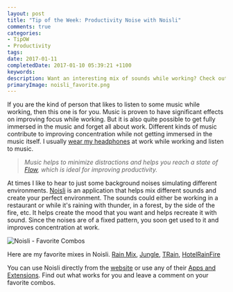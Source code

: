 ```yaml
---
layout: post
title: "Tip of the Week: Productivity Noise with Noisli"
comments: true
categories: 
- TipOW
- Productivity
tags: 
date: 2017-01-11
completedDate: 2017-01-10 05:39:21 +1100
keywords: 
description: Want an interesting mix of sounds while working? Check out Noisli.
primaryImage: noisli_favorite.png
---
```


If you are the kind of person that likes to listen to some music while working, then this one is for you. Music is proven to have significant effects on improving focus while working. But it is also quite possible to get fully immersed in the music and forget all about work. Different kinds of music contribute to improving concentration while not getting immersed in the music itself. I usually [wear my headphones](http://theheadphonesrule.com/) at work while working and listen to music. 

> *Music helps to minimize distractions and helps you reach a state of [Flow](http://amzn.to/2jlYIgV), which is ideal for improving productivity.*

At times I like to hear to just some background noises simulating different environments. [Noisli](https://www.noisli.com/) is an application that helps mix different sounds and create your perfect environment. The sounds could either be working in a restaurant or while it's raining with thunder, in a forest, by the side of the fire, etc. It helps create the mood that you want and helps recreate it with sound. Since the noises are of a fixed pattern, you soon get used to it and improves concentration at work. 

<img class="center" alt="Noisli - Favorite Combos" src="{{ site.images_root}}/noisli_favorite.png" />

Here are my favorite mixes in Noisli. 
[Rain Mix](https://www.noisli.com/get_combo_by_link/W5rvjLZXcoJbooq), [Jungle](https://www.noisli.com/get_combo_by_link/vjUpcG2OAXxKVSU), [TRain](https://www.noisli.com/get_combo_by_link/uhRXMysAIcVEbHF), [HotelRainFire](https://www.noisli.com/get_combo_by_link/gFKhnETdoybxcmc)

You can use Noisli directly from the [website](https://www.noisli.com/) or use any of their [Apps and Extensions](https://www.noisli.com/apps). Find out what works for you and leave a comment on your favorite combos.